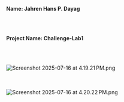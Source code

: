 **Name: Jahren Hans P. Dayag**

<br><br>

**Project Name: Challenge-Lab1**

<br><br>

![Screenshot 2025-07-16 at 4.19.21 PM.png](Screenshot%202025-07-16%20at%204.19.21%E2%80%AFPM.png)

<br><br>![Screenshot 2025-07-16 at 4.20.22 PM.png](Screenshot%202025-07-16%20at%204.20.22%E2%80%AFPM.png)

